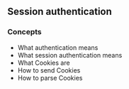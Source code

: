## Session authentication

### Concepts
- What authentication means
- What session authentication means
- What Cookies are
- How to send Cookies
- How to parse Cookies
